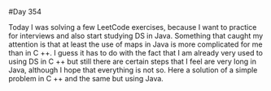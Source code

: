 #Day 354

Today I was solving a few LeetCode exercises, because I want to practice for interviews and also start studying DS in Java. Something that caught my attention is that at least the use of maps in Java is more complicated for me than in C ++. I guess it has to do with the fact that I am already very used to using DS in C ++ but still there are certain steps that I feel are very long in Java, although I hope that everything is not so. Here a solution of a simple problem in C ++ and the same but using Java.